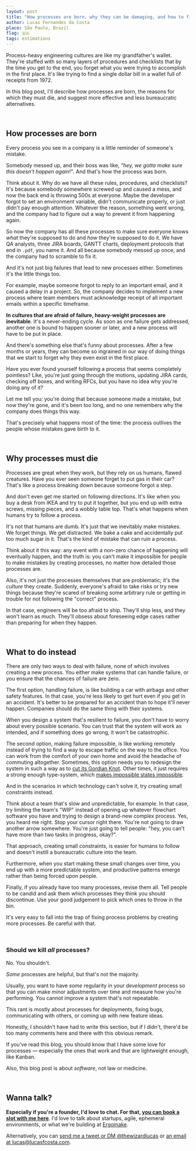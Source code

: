```yaml
---
layout: post
title: "How processes are born, why they can be damaging, and how to fix them"
author: Lucas Fernandes da Costa
place: São Paulo, Brazil
flag: 🇧🇷
tags: estimations
---
```


Process-heavy engineering cultures are like my grandfather's wallet. They're stuffed with so many layers of procedures and checklists that by the time you get to the end, you forget what you were trying to accomplish in the first place. It's like trying to find a single dollar bill in a wallet full of receipts from 1972.

In this blog post, I'll describe how processes are born, the reasons for which they must die, and suggest more effective and less bureaucratic alternatives.

<br>

## How processes are born

Every process you see in a company is a little reminder of someone's mistake.

Somebody messed up, and their boss was like, _"hey, we gotta make sure this doesn't happen again!"_. And that's how the process was born.

Think about it. Why do we have all these rules, procedures, and checklists? It's because somebody somewhere screwed up and caused a mess, and now the back end is throwing 500s at everyone. Maybe the developer forgot to set an environment variable, didn't communicate properly, or just didn't pay enough attention. Whatever the reason, something went wrong, and the company had to figure out a way to prevent it from happening again.

So now the company has all these processes to make sure everyone knows _what_ they're supposed to do and _how_ they're supposed to do it. We have QA analysts, three JIRA boards, GANTT charts, deployment protocols that end in `.pdf`, you name it. And all because somebody messed up once, and the company had to scramble to fix it.

And it's not just big failures that lead to new processes either. Sometimes it's the little things too.

For example, maybe someone forgot to reply to an important email, and it caused a delay in a project. So, the company decides to implement a new process where team members must acknowledge receipt of all important emails within a specific timeframe.

**In cultures that are afraid of failure, heavy-weight processes are inevitable**. It's a never-ending cycle. As soon as one failure gets addressed, another one is bound to happen sooner or later, and a new process will have to be put in place.

And there's something else that's funny about processes. After a few months or years, they can become so ingrained in our way of doing things that we start to forget why they even exist in the first place.

Have you ever found yourself following a process that seems completely pointless? Like, you're just going through the motions, updating JIRA cards, checking off boxes, and writing RFCs, but you have no idea why you're doing any of it?

Let me tell you: you're doing that because someone made a mistake, but now they're gone, and it's been too long, and no one remembers why the company does things this way.

That's precisely what happens most of the time: the process outlives the people whose mistakes gave birth to it.

<br>

## Why processes must die

Processes are great when they work, but they rely on us humans, flawed creatures. Have you ever seen someone forget to put gas in their car? That's like a process breaking down because someone forgot a step.

And don't even get me started on following directions. It's like when you buy a desk from IKEA and try to put it together, but you end up with extra screws, missing pieces, and a wobbly table top. That's what happens when humans try to follow a process.

It's not that humans are dumb. It's just that we inevitably make mistakes. We forget things. We get distracted. We bake a cake and accidentally put too much sugar in it. That's the kind of mistake that can ruin a process.

Think about it this way: any event with a non-zero chance of happening will eventually happen, and the truth is: you can't make it impossible for people to make mistakes by creating processes, no matter how detailed those processes are.

Also, it's not just the processes themselves that are problematic; it's the _culture_ they create. Suddenly, everyone's afraid to take risks or try new things because they're scared of breaking some arbitrary rule or getting in trouble for not following the "correct" process.

In that case, engineers will be too afraid to ship. They'll ship less, and they won't learn as much. They'll obsess about foreseeing edge cases rather than preparing for when they happen.


<br>

## What to do instead

There are only two ways to deal with failure, none of which involves creating a new process. You either make systems that can handle failure, or you ensure that the chances of failure are zero.

The first option, handling failure, is like building a car with airbags and other safety features. In that case, you're less likely to get hurt even if you get in an accident. It's better to be prepared for an accident than to hope it'll never happen. Companies should do the same thing with their systems.

When you design a system that's resilient to failure, you don't have to worry about every possible scenario. You can trust that the system will work as intended, and if something does go wrong, it won't be catastrophic.

The second option, making failure impossible, is like working remotely instead of trying to find a way to escape traffic on the way to the office. You can work from the comfort of your own home and avoid the headache of commuting altogether. Sometimes, this option needs you to redesign the system in such a way as to [cut its Gordian Knot](https://en.wikipedia.org/wiki/Gordian_Knot). Other times, it just requires a strong enough type-system, which [makes impossible states impossible](https://www.youtube.com/watch?v=IcgmSRJHu_8).

And in the scenarios in which technology can't solve it, try creating small constraints instead.

Think about a team that's slow and unpredictable, for example. In that case, try limiting the team's "WIP" instead of opening up whatever flowchart software you have and trying to design a brand-new complex process. Yes, you heard me right. Stop your cursor right there. You're not going to draw another arrow somewhere. You're just going to tell people: "hey, you can't have more than two tasks in progress, okay?".

That approach, creating small constraints, is easier for humans to follow and doesn't instill a bureaucratic culture into the team.

Furthermore, when you start making these small changes over time, you end up with a more predictable system, and productive patterns emerge rather than being forced upon people.

Finally, if you already have too many processes, revise them all. Tell people to be candid and ask them which processes they think you should discontinue. Use your good judgement to pick which ones to throw in the bin.

It's very easy to fall into the trap of fixing process problems by creating more processes. Be careful with that.

<br>

### Should we kill _all_ processes?

No. You shouldn't.

_Some_ processes are helpful, but that's not the majority.

Usually, you want to have _some_ regularity in your _development_ process so that you can make minor adjustments over time and measure how you're performing. You cannot improve a system that's not repeatable.

This rant is mostly about processes for deployments, fixing bugs, communicating with others, or coming up with new feature ideas.

Honestly, I shouldn't have had to write this section, but if I didn't, there'd be too many comments here and there with this obvious remark.

If you've read this blog, you should know that I have some love for processes — especially the ones that work and that are lightweight enough, like Kanban.

Also, this blog post is about _software_, not law or medicine.

<br>

## Wanna talk?

**Especially if you're a founder, I'd love to chat. For that, <a onclick="sa_event('calendly-processes')" target="_blank" href="https://calendly.com/lucasfcosta/1-1-with-lucas">you can book a slot with me here</a>**. I'd love to talk about startups, agile, ephemeral environments, or what we're building at [Ergomake](www.ergomake.dev).

Alternatively, you can [send me a tweet or DM @thewizardlucas](https://twitter.com/thewizardlucas) or [an email at lucas@lucasfcosta.com](mailto:lucas@lucasfcosta.com).
